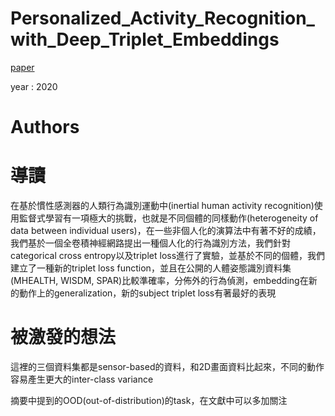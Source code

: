 # Personalized_Activity_Recognition_with_Deep_Triplet_Embeddings

[paper](https://arxiv.org/abs/2001.05517)

year : 2020

# Authors

# 導讀
在基於慣性感測器的人類行為識別運動中(inertial human activity recognition)使用監督式學習有一項極大的挑戰，也就是不同個體的同樣動作(heterogeneity of data between individual users)，在一些非個人化的演算法中有著不好的成績，我們基於一個全卷積神經網路提出一種個人化的行為識別方法，我們針對categorical cross entropy以及triplet loss進行了實驗，並基於不同的個體，我們建立了一種新的triplet loss function，並且在公開的人體姿態識別資料集(MHEALTH, WISDM, SPAR)比較準確率，分佈外的行為偵測，embedding在新的動作上的generalization，新的subject triplet loss有著最好的表現

# 被激發的想法

這裡的三個資料集都是sensor-based的資料，和2D畫面資料比起來，不同的動作容易產生更大的inter-class variance

摘要中提到的OOD(out-of-distribution)的task，在文獻中可以多加關注
